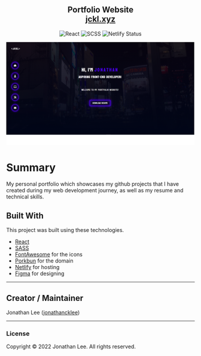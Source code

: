 <h2 align="center">
  Portfolio Website<br/>
  <a href="https://www.jckl.xyz" target="_blank">jckl.xyz</a>
</h2>
<p align="center">
    <img alt="React" src="https://img.shields.io/badge/-React-61DAFB?style=flat&logo=react&logoColor=white"/>
    <img alt="SCSS" src="https://img.shields.io/badge/-SCSS-CC6699?style=flat&logo=sass&logoColor=white"/>
    <img alt="Netlify Status" src="https://api.netlify.com/api/v1/badges/a97a8c74-04cc-4b59-b7b9-71d2800ca95f/deploy-status"/>
</p>

<p align="center">
  <a href="http://www.jckl.xyz"><img src="./src/assets/img/portfolio-sc.png" width="700px" alt="landing page"></a>
</p

<br/>

# Summary

My personal portfolio which showcases my github projects that I have created during my web development journey, as well as my resume and technical skills.<br/>

## Built With

This project was built using these technologies.

-  [React](https://reactjs.org/)
-  [SASS](https://sass-lang.com/)
-  [FontAwesome](https://fontawesome.com/v5.15/icons?d=gallery&p=1) for the icons
-  [Porkbun](https://porkbun.com/) for the domain
-  [Netlify](https://www.netlify.com/) for hosting
-  [Figma](https://www.figma.com/) for designing

---

## Creator / Maintainer

Jonathan Lee ([jonathancklee](https://github.com/jonathancklee1))

---

### License

Copyright &copy; 2022 Jonathan Lee. All rights reserved.
